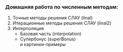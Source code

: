 ### Домашняя работа по численным методам:
1. Точные методы решения СЛАУ (linal)
2. Итерационные методы решения СЛАУ (linal2)
3. Интерполяция
   - Базовая часть (interpolation)
   - Супербонус (superBonus) <br>
          и картинки-примеры
